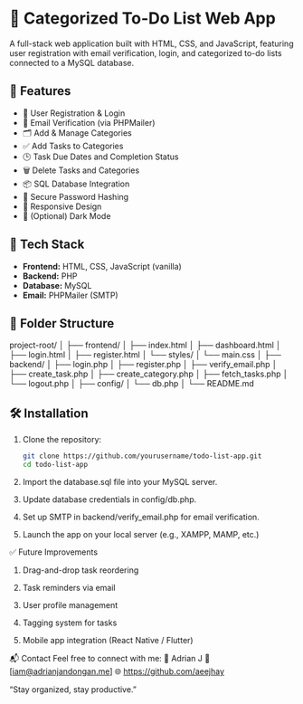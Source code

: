 # 📝 Categorized To-Do List Web App

A full-stack web application built with HTML, CSS, and JavaScript, featuring user registration with email verification, login, and categorized to-do lists connected to a MySQL database.

## 🚀 Features

- 🔐 User Registration & Login  
- 📧 Email Verification (via PHPMailer)  
- 🗂️ Add & Manage Categories  
- ✅ Add Tasks to Categories  
- 🕒 Task Due Dates and Completion Status  
- 🗑️ Delete Tasks and Categories  
- 📦 SQL Database Integration  
- 🔐 Secure Password Hashing  
- 📱 Responsive Design  
- 🌙 (Optional) Dark Mode  

## 🧱 Tech Stack

- **Frontend:** HTML, CSS, JavaScript (vanilla)  
- **Backend:** PHP  
- **Database:** MySQL  
- **Email:** PHPMailer (SMTP)

## 📁 Folder Structure

project-root/ │ ├── frontend/ │ ├── index.html │ ├── dashboard.html │ ├── login.html │ ├── register.html │ └── styles/ │ └── main.css │ ├── backend/ │ ├── login.php │ ├── register.php │ ├── verify_email.php │ ├── create_task.php │ ├── create_category.php │ ├── fetch_tasks.php │ └── logout.php │ ├── config/ │ └── db.php │ └── README.md

## 🛠️ Installation

1. Clone the repository:
   ```bash
   git clone https://github.com/yourusername/todo-list-app.git
   cd todo-list-app

2. Import the database.sql file into your MySQL server.

3. Update database credentials in config/db.php.

4. Set up SMTP in backend/verify_email.php for email verification.

5. Launch the app on your local server (e.g., XAMPP, MAMP, etc.)

✅ Future Improvements
1. Drag-and-drop task reordering

2. Task reminders via email

3. User profile management

4. Tagging system for tasks

5. Mobile app integration (React Native / Flutter)

📬 Contact
Feel free to connect with me:
👤 Adrian J
📧 [iam@adrianjandongan.me]
🌐 https://github.com/aeejhay

“Stay organized, stay productive.”
